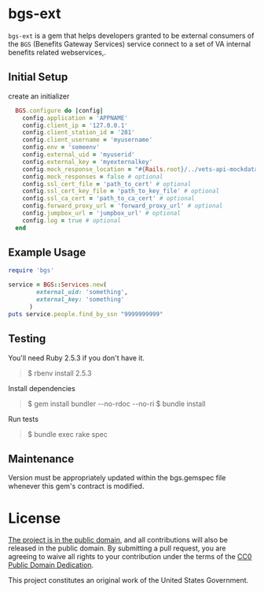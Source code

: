bgs-ext
========

`bgs-ext` is a gem that helps developers granted to be external consumers of the
`BGS` (Benefits Gateway Services) service connect to a set of VA internal benefits related webservices,.


Initial Setup
-------------
create an initializer
```ruby
  BGS.configure do |config|
    config.application = 'APPNAME'
    config.client_ip = '127.0.0.1'
    config.client_station_id = '281'
    config.client_username = 'myusername'
    config.env = 'someenv'
    config.external_uid = 'myuserid'
    config.external_key = 'myexternalkey'
    config.mock_response_location = "#{Rails.root}/../vets-api-mockdata/bgs" # optional
    config.mock_responses = false # optional
    config.ssl_cert_file = 'path_to_cert' # optional
    config.ssl_cert_key_file = 'path_to_key_file' # optional
    config.ssl_ca_cert = 'path_to_ca_cert' # optional
    config.forward_proxy_url = 'forward_proxy_url' # optional
    config.jumpbox_url = 'jumpbox_url' # optional
    config.log = true # optional
  end
```

Example Usage
-------------

```ruby
require 'bgs'

service = BGS::Services.new(
        external_uid: 'something',
        external_key: 'something'
      )
puts service.people.find_by_ssn "9999999999"
```


Testing
-------

You'll need Ruby 2.5.3 if you don't have it.

> $ rbenv install 2.5.3

Install dependencies

> $ gem install bundler --no-rdoc --no-ri
> $ bundle install

Run tests

> $ bundle exec rake spec


Maintenance
-------

Version must be appropriately updated within the bgs.gemspec file whenever this gem's contract is modified.


License
=======

[The project is in the public domain](LICENSE.md), and all contributions will also be released in the public domain. By submitting a pull request, you are agreeing to waive all rights to your contribution under the terms of the [CC0 Public Domain Dedication](http://creativecommons.org/publicdomain/zero/1.0/).

This project constitutes an original work of the United States Government.
